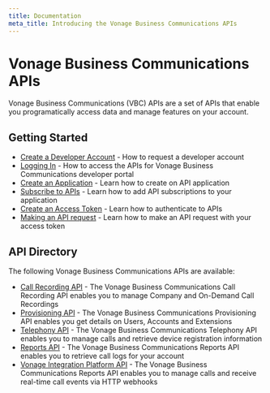 ```yaml
---
title: Documentation
meta_title: Introducing the Vonage Business Communications APIs
---
```


#  Vonage Business Communications APIs

Vonage Business Communications (VBC) APIs are a set of APIs that enable you programatically access data and manage features on your account.

## Getting Started

* [Create a Developer Account](/concepts/guides/create-a-developer-account) - How to request a developer account
* [Logging In](/concepts/guides/logging-in) - How to access the APIs for Vonage Business Communications developer portal
* [Create an Application](/concepts/guides/create-an-application) - Learn how to create on API application
* [Subscribe to APIs](/concepts/guides/subscribe-to-apis) - Learn how to add API subscriptions to your application
* [Create an Access Token](/concepts/guides/create-an-access-token) - Learn how to authenticate to APIs
* [Making an API request](/concepts/guides/make-an-api-request) - Learn how to make an API request with your access token

## API Directory

The following Vonage Business Communications APIs are available:

* [Call Recording API](/api/call-recording) - The Vonage Business Communications Call Recording API enables you to manage Company and On-Demand Call Recordings
* [Provisioning API](/api/provisioning) - The Vonage Business Communications Provisioning API enables you get details on Users, Accounts and Extensions
* [Telephony API](/api/telephony) - The Vonage Business Communications Telephony API enables you to manage calls and retrieve device registration information
* [Reports API](/api/reports) - The Vonage Business Communications Reports API enables you to retrieve call logs for your account
* [Vonage Integration Platform API](/api/vonage-integration-platform) - The Vonage Business Communications Reports API enables you to manage calls and receive real-time call events via HTTP webhooks